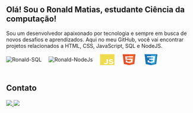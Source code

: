 ## Olá! Sou o Ronald Matias, estudante Ciência da computação!

<p>Sou um desenvolvedor apaixonado por tecnologia e sempre em busca de novos desafios e aprendizados. Aqui no meu GitHub, você vai encontrar projetos relacionados a HTML, CSS, JavaScript, SQL e NodeJS.</p>

<div style="display: inline-block; margin-bottom: 20px;">
  <img align="center" alt="Ronald-SQL" height="30" width="40" src="https://cdn.jsdelivr.net/gh/devicons/devicon@latest/icons/azuresqldatabase/azuresqldatabase-original.svg" style="margin-right: 15px;" />
  <img align="center" alt="Ronald-NodeJs" height="30" width="40" src="https://cdn.jsdelivr.net/gh/devicons/devicon@latest/icons/nodejs/nodejs-original-wordmark.svg" style="margin-right: 15px;" />
  <img align="center" alt="Ronald-Js" height="30" width="40" src="https://raw.githubusercontent.com/devicons/devicon/master/icons/javascript/javascript-plain.svg" style="margin-right: 15px;" />
  <img align="center" alt="Ronald-HTML" height="30" width="40" src="https://raw.githubusercontent.com/devicons/devicon/master/icons/html5/html5-original.svg" style="margin-right: 15px;" />
  <img align="center" alt="Ronald-CSS" height="30" width="40" src="https://raw.githubusercontent.com/devicons/devicon/master/icons/css3/css3-original.svg" />
</div>

  ## Contato

<div style="margin-top: 20px;"> 
  <a href = "mailto:ronaldmatias05@hotmail.com">
      <img src="https://img.shields.io/badge/-Hotmail-%23333?style=for-the-badge&logo=gmail&logoColor=white" target="_blank">
  </a>
  <a href="https://www.linkedin.com/in/ronald-matias-7b48251ab" target="_blank">
      <img src="https://img.shields.io/badge/-LinkedIn-0077B5?style=for-the-badge&logo=linkedin&logoColor=white">
  </a>
</div>

##


 
